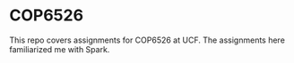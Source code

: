 # COP6526
This repo covers assignments for COP6526 at UCF. The assignments here familiarized me with Spark.
